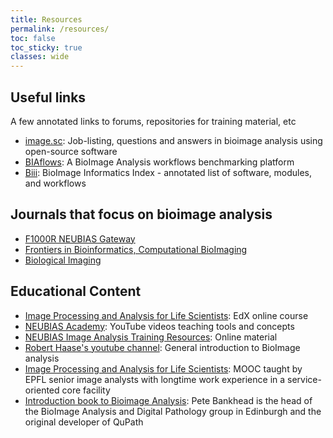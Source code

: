```yaml
---
title: Resources
permalink: /resources/
toc: false
toc_sticky: true
classes: wide
---
```


## Useful links
A few annotated links to forums, repositories for training material, etc

- [image.sc](https://forum.image.sc/): Job-listing, questions and answers in bioimage analysis using open-source software
- [BIAflows](https://biaflows.neubias.org/#/): A BioImage Analysis workflows benchmarking platform
- [Biii](http://biii.eu/): BioImage Informatics Index - annotated list of software, modules, and workflows

## Journals that focus on bioimage analysis
- [F1000R NEUBIAS Gateway](https://f1000research.com/NEUBIAS)
- [Frontiers in Bioinformatics, Computational BioImaging](https://www.frontiersin.org/journals/bioinformatics/sections/computational-bioimaging)
- [Biological Imaging](https://www.frontiersin.org/journals/bioinformatics/sections/computational-bioimaging)

## Educational Content

- [Image Processing and Analysis for Life Scientists](https://courseware.epfl.ch/courses/course-v1:EPFL+IPA4LS+2019_t3/about): EdX online course
- [NEUBIAS Academy](https://www.youtube.com/c/NEUBIAS/videos): YouTube videos teaching tools and concepts 
- [NEUBIAS Image Analysis Training Resources](https://neubias.github.io/training-resources/all-modules/): Online material
- [Robert Haase's youtube channel](https://www.youtube.com/playlist?list=PL5ESQNfM5lc7SAMstEu082ivW4BDMvd0U): General introduction to BioImage analysis
- [Image Processing and Analysis for Life Scientists](https://courseware.epfl.ch/courses/course-v1:EPFL+IPA4LS+2019_t3/about): MOOC taught by EPFL senior image analysts with longtime work experience in a service-oriented core facility
- [Introduction book to Bioimage Analysis](https://bioimagebook.github.io./README.html): Pete Bankhead is the head of the BioImage Analysis and Digital Pathology group in Edinburgh and the original developer of QuPath

